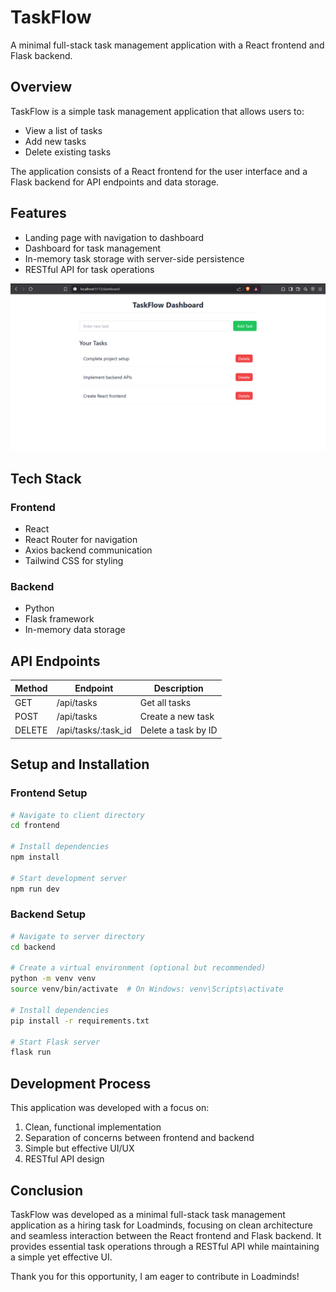 # TaskFlow

A minimal full-stack task management application with a React frontend and Flask backend.

## Overview

TaskFlow is a simple task management application that allows users to:
- View a list of tasks
- Add new tasks
- Delete existing tasks

The application consists of a React frontend for the user interface and a Flask backend for API endpoints and data storage.

## Features

- Landing page with navigation to dashboard
- Dashboard for task management
- In-memory task storage with server-side persistence
- RESTful API for task operations

![Dashboard View](./public/dashboard.png)

## Tech Stack

### Frontend
- React
- React Router for navigation
- Axios backend communication
- Tailwind CSS for styling

### Backend
- Python
- Flask framework
- In-memory data storage

## API Endpoints

| Method | Endpoint | Description |
|--------|----------|-------------|
| GET | /api/tasks | Get all tasks |
| POST | /api/tasks | Create a new task |
| DELETE | /api/tasks/:task_id | Delete a task by ID |


## Setup and Installation

### Frontend Setup
```bash
# Navigate to client directory
cd frontend

# Install dependencies
npm install

# Start development server
npm run dev
```

### Backend Setup
```bash
# Navigate to server directory
cd backend

# Create a virtual environment (optional but recommended)
python -m venv venv
source venv/bin/activate  # On Windows: venv\Scripts\activate

# Install dependencies
pip install -r requirements.txt

# Start Flask server
flask run
```


## Development Process

This application was developed with a focus on:
1. Clean, functional implementation
2. Separation of concerns between frontend and backend
3. Simple but effective UI/UX
4. RESTful API design

## Conclusion
TaskFlow was developed as a minimal full-stack task management application as a hiring task for Loadminds, focusing on clean architecture and seamless interaction between the React frontend and Flask backend. It provides essential task operations through a RESTful API while maintaining a simple yet effective UI.

Thank you for this opportunity, I am eager to contribute in Loadminds!